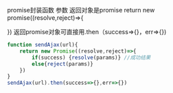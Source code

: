 promise封装函数
参数
返回对象是promise return new promise((resolve,reject)=>{

}) 返回promise对象可直接用.then（success=>{}，err=>{})

```js
function sendAjax(url){
    return new Promise((resolve,reject)=>{
        if(success) {resolve(params)} //成功结果
        else{reject(params)}
    })
}
sendAjax(url).then(success=>{},err=>{})
```
